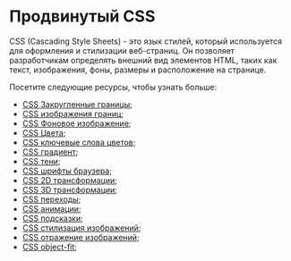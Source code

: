 # Продвинутый CSS

CSS (Cascading Style Sheets) - это язык стилей, который используется для оформления и стилизации веб-страниц. Он позволяет разработчикам определять внешний вид элементов HTML, таких как текст, изображения, фоны, размеры и расположение на странице.

Посетите следующие ресурсы, чтобы узнать больше:

- [CSS Закругленные границы](3.1%20CSS%20Border%20Radius/README.md);
- [CSS изображения границ](3.2%20CSS%20Border%20Images/README.md);
- [CSS Фоновое изображение](3.3%20CSS%20Backgrounds/README.md);
- [CSS Цвета](3.4%20CSS%20Colors/README.md);
- [CSS ключевые слова цветов](3.5%20CSS%20Color%20Keywords/README.md);
- [CSS градиент](3.6%20CSS%20Gradients/README.md);
- [CSS тени](3.7%20CSS%20Shadows/README.md);
- [CSS шрифты браузера](3.8%20CSS%20Web%20Fonts/README.md);
- [CSS 2D трансформации](3.9%20CSS%202D%20Transforms/README.md);
- [CSS 3D трансформации](3.10%20CSS%203D%20Transforms/README.md);
- [CSS переходы](3.11%20CSS%20Transitions/README.md);
- [CSS анимации](3.12%20CSS%20Animations/README.md);
- [CSS подсказки](3.13%20CSS%20Tooltip/README.md);
- [CSS стилизация изображений](3.14%20CSS%20Styling%20Images/README.md);
- [CSS отражение изображений](3.15%20CSS%20Image%20Reflection/README.md);
- [CSS object-fit](3.16%20CSS%20Object-fit/README.md);